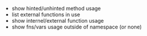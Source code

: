 - show hinted/unhinted method usage
- list external functions in use
- show internel/external function usage
- show fns/vars usage outside of namespace (or none)
